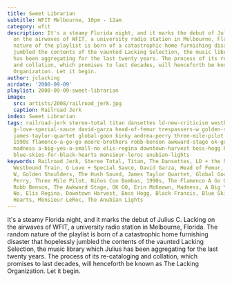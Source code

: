 ```yaml
---
title: Sweet Librarian
subtitle: WFIT Melbourne, 10pm - 12am
category: wfit
description: It's a steamy Florida night, and it marks the debut of Julius C. Lacking
  on the airwaves of WFIT, a university radio station in Melbourne, Florida. The random
  nature of the playlist is born of a catastrophic home furnishing disaster that hopelessly
  jumbled the contents of the vaunted Lacking Selection, the music library which Julius
  has been aggregating for the last twenty years. The process of its re-cataloging
  and collation, which promises to last decades, will henceforth be known as The Lacking
  Organization. Let it begin.
author: jclacking
airdate: '2008-09-09'
playlist: 2008-09-09-sweet-librarian
image:
  src: artists/2008/railroad_jerk.jpg
  caption: Railroad Jerk
index: Sweet Librarian
tags: railroad-jerk stereo-total titan dansettes ld-new-criticism westbound-train
  g-love-special-sauce david-garza head-of-femur trespassers-w golden-shoulders hush-sound
  james-taylor-quartet global-goon kinky andrea-perry three-mile-pilot ninos-con-bombas
  1990s flamenco-a-go-go moore-brothers robb-benson awkward-stage ok-go erin-mckeown
  madness a-big-yes-a-small-no elis-regina downtown-harvest boss-hogg black-francis
  blue-skies-for-black-hearts monsieur-leroc anubian-lights
keywords: Railroad Jerk, Stereo Total, Titan, The Dansettes, LD + the New Criticism,
  Westbound Train, G Love + Special Sauce, David Garza, Head of Femur, Trespassers
  W, Golden Shoulders, The Hush Sound, James Taylor Quartet, Global Goon, Kinky, Andrea
  Perry, Three Mile Pilot, Niños Con Bombas, 1990s, The Flamenco A Go Go, Moore Brothers,
  Robb Benson, The Awkward Stage, OK GO, Erin McKeown, Madness, A Big Yes + A Small
  No, Elis Regina, Downtown Harvest, Boss Hogg, Black Francis, Blue Skies for Black
  Hearts, Monsieur LeRoc, The Anubian Lights
---
```

It's a steamy Florida night, and it marks the debut of Julius C. Lacking on the airwaves of WFIT, a university radio station in Melbourne, Florida. The random nature of the playlist is born of a catastrophic home furnishing disaster that hopelessly jumbled the contents of the vaunted Lacking Selection, the music library which Julius has been aggregating for the last twenty years. The process of its re-cataloging and collation, which promises to last decades, will henceforth be known as The Lacking Organization. Let it begin.
